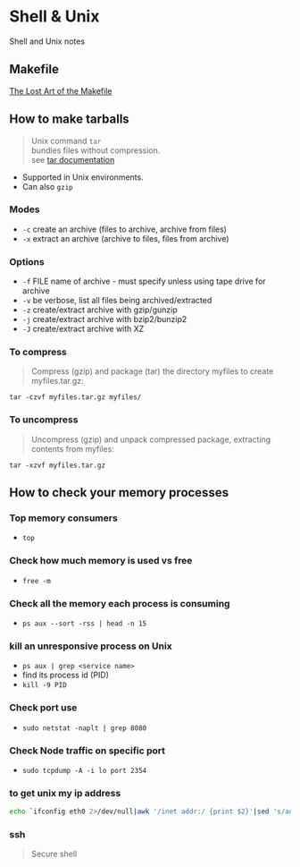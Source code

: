 # Shell & Unix

Shell and Unix notes

## Makefile

[The Lost Art of the Makefile](http://www.olioapps.com/blog/the-lost-art-of-the-makefile/)

## How to make tarballs

> Unix command `tar`  
> bundles files without compression.  
> see [tar documentation](https://en.wikibooks.org/wiki/Guide_to_Unix/Commands/File_Compression)

* Supported in Unix environments.
* Can also `gzip`

### Modes

* `-c`  create an archive \(files to archive, archive from files\)
* `-x`  extract an archive \(archive to files, files from archive\)

### Options

* `-f` FILE  name of archive - must specify unless using tape drive for archive
* `-v` be verbose, list all files being archived/extracted
* `-z` create/extract archive with gzip/gunzip
* `-j` create/extract archive with bzip2/bunzip2
* `-J` create/extract archive with XZ

### To compress

> Compress \(gzip\) and package \(tar\) the directory myfiles to create myfiles.tar.gz:

`tar -czvf myfiles.tar.gz myfiles/`

### To uncompress

> Uncompress \(gzip\) and unpack compressed package, extracting contents from myfiles:

`tar -xzvf myfiles.tar.gz`

## How to check your memory processes

### Top memory consumers

* `top`

### Check how much memory is used vs free

* `free -m`

### Check all the memory each process is consuming

* `ps aux --sort -rss | head -n 15`

### kill an unresponsive process on Unix

* `ps aux | grep <service name>`
* find its process id \(PID\)
* `kill -9 PID`

### Check port use

* `sudo netstat -naplt | grep 8080`

### Check Node traffic on specific port

* `sudo tcpdump -A -i lo port 2354`

### to get unix my ip address

```sh
echo `ifconfig eth0 2>/dev/null|awk '/inet addr:/ {print $2}'|sed 's/addr://'`
```

### ssh

> Secure shell



